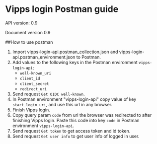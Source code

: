# Vipps login Postman guide
API version: 0.9

Document version 0.9

##How to use postman
1. Import vipps-login-api.postman_collection.json and vipps-login-api.postman_environment.json to Postman. 
1. Add values to the following keys in the Postman environment `vipps-login-api`;
    * `well-known_uri`
    * `client_id`
    * `client_secret`
    * `redirect_uri`
1. Send request `Get OIDC well-known`.
1. In Postman environment "vipps-login-api" copy value of key `start_login_uri`, and use this url in any browser.
1. Finish Vipps login.
1. Copy query param `code` from url the browser was redirected to after finishing Vipps login. Paste this code into key `code` in Postman environment `vipps-login-api`.
1. Send request `Get token` to get access token and id token.
1. Send request `Get user info` to get user info of logged in user.
